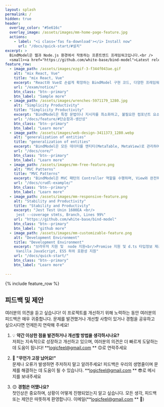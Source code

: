 ```yaml
---
layout: splash
permalink: /
hidden: true
header:
  overlay_color: "#5e616c"
  overlay_image: /assets/images/mm-home-page-feature.jpg
  actions:
    - label: "<i class='fas fa-download'></i> Install now"
      url: "/docs/quick-start/#설치"
excerpt: >
  BindModel은 웹과 Node.js 환경에서 작동하는 프론트엔드 프레임워크입니다.<br />
  <small><a href="https://github.com/white-base/bind-model">Latest release v1.0.1</a></small>
feature_row:
  - image_path: /assets/images/ezgif-3-f344f043ae.gif
    alt: "mix React, Vue"
    title: "mix React, Vue"
    excerpt: "React와 Vue로 손쉽게 확장하는 BindModel 구현 코드, 다양한 프레임워크와 유연하게 결합되는 BindModel 활용"
    url: "/exam/notice/"
    btn_class: "btn--primary"
    btn_label: "Sample more"  
  - image_path: /assets/images/wrenches-5971179_1280.jpg  
    alt: "Simplicity Productivity"
    title: "Simplicity Productivity"
    excerpt: "BindModel은 특정 문법이나 지시자를 최소화하고, 불필요한 컴포넌트 요소를 배제하여 코드의 직관성을 높였습니다. 프로젝트에서 사용빈도를 토대로 설계하여 사용자에게 단순함과 높은 생산성을 제공합니다."
    url: "/docs/feature/#단순함과-생산성"
    btn_class: "btn--primary"
    btn_label: "Learn more"
  - image_path: /assets/images/web-design-3411373_1280.webp
    alt: "generalization of entities"
    title: "generalization of entities"
    excerpt: "BindModel은 모든 데이터를 엔티티(MetaTable, MetaView)로 관리하여 구조화된 데이터 처리를 지원합니다. 이를 통해 데이터 관리를 일관되고 효율적으로 수행할 수 있습니다."
    url: "/docs/core/"
    btn_class: "btn--primary" 
    btn_label: "Learn more"
  - image_path: /assets/images/mm-free-feature.png
    alt: "MVC Patterns"
    title: "MVC Patterns"
    excerpt: "BindModel은 MVC 패턴의 Controller 역할을 수행하며, View와 완전히 분리되어 있어 화면의 교체와 관리가 매우 용이합니다."
    url: "/docs/crudl-example/"
    btn_class: "btn--primary"
    btn_label: "Learn more"
  - image_path: /assets/images/mm-responsive-feature.png
    alt: "Stability and Productivity"
    title: "Stability and Productivity"
    excerpt: "Jest Test Unin 1600EA <br/>
     jest --coverage stmts, Branch, Lines 99%"
    url: "https://github.com/white-base/bind-model"
    btn_class: "btn--primary"
    btn_label: "github more"
  - image_path: /assets/images/mm-customizable-feature.png
    alt: "Development Environment"
    title: "Development Environment"
    excerpt: "브라우저 지원 및  node 지원<br/>Promise 지원 및 d.ts 타입정보 제공<br/>
     Vanilla JavaScript, ES5 하위 호환성 지원"
    url: "/docs/quick-start/"
    btn_class: "btn--primary"
    btn_label: "Learn more"  
       
---
```


{% include feature_row %}
<!-- 
![image-left](/assets/images/image-alignment-150x150.jpg){: .align-left} The rest of this paragraph is filler for the sake of seeing the text wrap around the 150×150 image, which is **left aligned**. There should be plenty of room above, below, and to the right of the image. Just look at him there --- Hey guy! Way to rock that left side. I don't care what the right aligned image says, you look great. Don't let anyone else tell you differently. -->



## 피드백 및 제안

여러분의 의견을 듣고 싶습니다! 이 프로젝트를 개선하기 위해 노력하는 동안 여러분의 피드백은 매우 귀중합니다. 문제를 발견했거나 개선할 사항이 있거나 경험을 공유하고 싶으시다면 언제든지 연락해 주세요!

1. 💡 **약간 이상한 점을 발견하거나 개선할 방법을 생각하시나요?**  
   저희는 지속적으로 성장하고 개선하고 있으며, 여러분의 의견은 더 빠르게 도달하는 데 도움이 됩니다! **logicfeel@gmail.com ** 😊로 연락주세요

2. 🚀 **"무언가 고장 났어요!"**  
   문제나 오류가 발생하면 주저하지 말고 알려주세요! 피드백은 우리의 생명줄이며 문제를 해결하는 데 도움이 될 수 있습니다. **logicfeel@gmail.com ** 😎로 메시지를 보내주세요

3. 😊 **경험은 어땠나요?**  
   첫인상은 중요하며, 상황이 어떻게 진행되었는지 알고 싶습니다. 모든 생각, 피드백 또는 제안은 따뜻하게 환영합니다. 이메일(**logicfeel@gmail.com ** 🙏)
